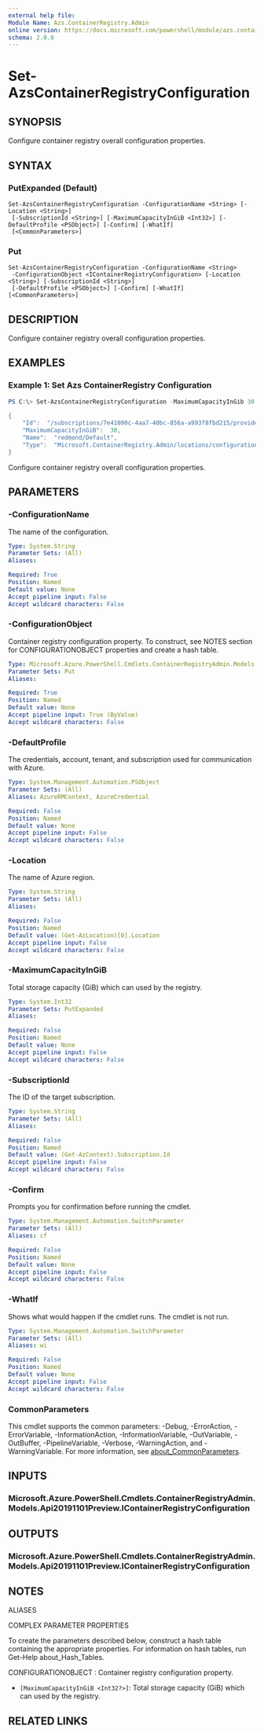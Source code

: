 ```yaml
---
external help file:
Module Name: Azs.ContainerRegistry.Admin
online version: https://docs.microsoft.com/powershell/module/azs.containerregistry.admin/set-azscontainerregistryconfiguration
schema: 2.0.0
---
```


# Set-AzsContainerRegistryConfiguration

## SYNOPSIS
Configure container registry overall configuration properties.

## SYNTAX

### PutExpanded (Default)
```
Set-AzsContainerRegistryConfiguration -ConfigurationName <String> [-Location <String>]
 [-SubscriptionId <String>] [-MaximumCapacityInGiB <Int32>] [-DefaultProfile <PSObject>] [-Confirm] [-WhatIf]
 [<CommonParameters>]
```

### Put
```
Set-AzsContainerRegistryConfiguration -ConfigurationName <String>
 -ConfigurationObject <IContainerRegistryConfiguration> [-Location <String>] [-SubscriptionId <String>]
 [-DefaultProfile <PSObject>] [-Confirm] [-WhatIf] [<CommonParameters>]
```

## DESCRIPTION
Configure container registry overall configuration properties.

## EXAMPLES

### Example 1: Set Azs ContainerRegistry Configuration
```powershell
PS C:\> Set-AzsContainerRegistryConfiguration -MaximumCapacityInGib 30 -ConfigurationName default | ConvertTo-Json

{
    "Id":  "/subscriptions/7e41090c-4aa7-40bc-856a-a993f8fbd215/providers/Microsoft.ContainerRegistry.Admin/locations/redmond/configurations/Default",
    "MaximumCapacityInGiB":  30,
    "Name":  "redmond/Default",
    "Type":  "Microsoft.ContainerRegistry.Admin/locations/configurations"
}
```

Configure container registry overall configuration properties.

## PARAMETERS

### -ConfigurationName
The name of the configuration.

```yaml
Type: System.String
Parameter Sets: (All)
Aliases:

Required: True
Position: Named
Default value: None
Accept pipeline input: False
Accept wildcard characters: False
```

### -ConfigurationObject
Container registry configuration property.
To construct, see NOTES section for CONFIGURATIONOBJECT properties and create a hash table.

```yaml
Type: Microsoft.Azure.PowerShell.Cmdlets.ContainerRegistryAdmin.Models.Api20191101Preview.IContainerRegistryConfiguration
Parameter Sets: Put
Aliases:

Required: True
Position: Named
Default value: None
Accept pipeline input: True (ByValue)
Accept wildcard characters: False
```

### -DefaultProfile
The credentials, account, tenant, and subscription used for communication with Azure.

```yaml
Type: System.Management.Automation.PSObject
Parameter Sets: (All)
Aliases: AzureRMContext, AzureCredential

Required: False
Position: Named
Default value: None
Accept pipeline input: False
Accept wildcard characters: False
```

### -Location
The name of Azure region.

```yaml
Type: System.String
Parameter Sets: (All)
Aliases:

Required: False
Position: Named
Default value: (Get-AzLocation)[0].Location
Accept pipeline input: False
Accept wildcard characters: False
```

### -MaximumCapacityInGiB
Total storage capacity (GiB) which can used by the registry.

```yaml
Type: System.Int32
Parameter Sets: PutExpanded
Aliases:

Required: False
Position: Named
Default value: None
Accept pipeline input: False
Accept wildcard characters: False
```

### -SubscriptionId
The ID of the target subscription.

```yaml
Type: System.String
Parameter Sets: (All)
Aliases:

Required: False
Position: Named
Default value: (Get-AzContext).Subscription.Id
Accept pipeline input: False
Accept wildcard characters: False
```

### -Confirm
Prompts you for confirmation before running the cmdlet.

```yaml
Type: System.Management.Automation.SwitchParameter
Parameter Sets: (All)
Aliases: cf

Required: False
Position: Named
Default value: None
Accept pipeline input: False
Accept wildcard characters: False
```

### -WhatIf
Shows what would happen if the cmdlet runs.
The cmdlet is not run.

```yaml
Type: System.Management.Automation.SwitchParameter
Parameter Sets: (All)
Aliases: wi

Required: False
Position: Named
Default value: None
Accept pipeline input: False
Accept wildcard characters: False
```

### CommonParameters
This cmdlet supports the common parameters: -Debug, -ErrorAction, -ErrorVariable, -InformationAction, -InformationVariable, -OutVariable, -OutBuffer, -PipelineVariable, -Verbose, -WarningAction, and -WarningVariable. For more information, see [about_CommonParameters](http://go.microsoft.com/fwlink/?LinkID=113216).

## INPUTS

### Microsoft.Azure.PowerShell.Cmdlets.ContainerRegistryAdmin.Models.Api20191101Preview.IContainerRegistryConfiguration

## OUTPUTS

### Microsoft.Azure.PowerShell.Cmdlets.ContainerRegistryAdmin.Models.Api20191101Preview.IContainerRegistryConfiguration

## NOTES

ALIASES

COMPLEX PARAMETER PROPERTIES

To create the parameters described below, construct a hash table containing the appropriate properties. For information on hash tables, run Get-Help about_Hash_Tables.


CONFIGURATIONOBJECT <IContainerRegistryConfiguration>: Container registry configuration property.
  - `[MaximumCapacityInGiB <Int32?>]`: Total storage capacity (GiB) which can used by the registry.

## RELATED LINKS

